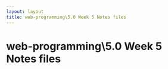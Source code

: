 ```yaml
---
layout: layout
title: web-programming\5.0 Week 5 Notes files
---
```


# web-programming\5.0 Week 5 Notes files


